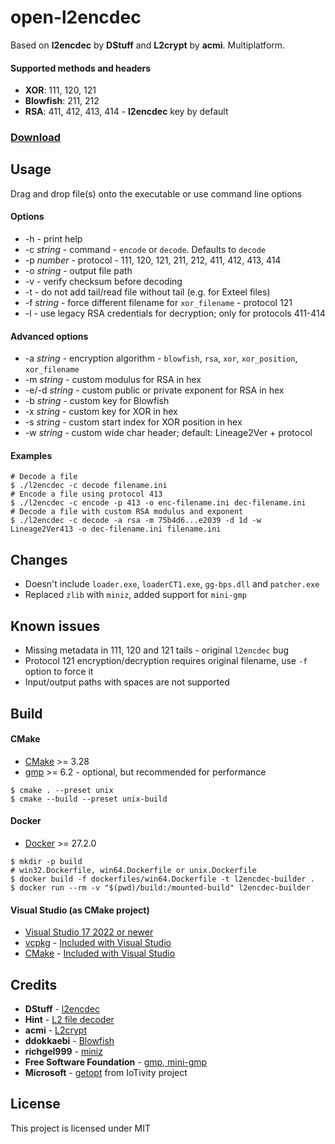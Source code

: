 # open-l2encdec
Based on **l2encdec** by **DStuff** and **L2crypt** by **acmi**. Multiplatform.

#### Supported methods and headers
- **XOR**: 111, 120, 121
- **Blowfish**: 211, 212
- **RSA**: 411, 412, 413, 414 - **l2encdec** key by default

### [Download](https://github.com/ritsuwastaken/open-l2encdec/releases/latest)

## Usage
Drag and drop file(s) onto the executable or use command line options

#### Options
- -h - print help
- -c *string* - command - `encode` or `decode`. Defaults to `decode`
- -p *number* - protocol - 111, 120, 121, 211, 212, 411, 412, 413, 414
- -o *string* - output file path
- -v - verify checksum before decoding
- -t - do not add tail/read file without tail (e.g. for Exteel files)
- -f *string* - force different filename for `xor_filename` - protocol 121
- -l - use legacy RSA credentials for decryption; only for protocols 411-414

#### Advanced options
- -a *string* - encryption algorithm - `blowfish`, `rsa`, `xor`, `xor_position`, `xor_filename`
- -m *string* - custom modulus for RSA in hex
- -e/-d *string* - custom public or private exponent for RSA in hex
- -b *string* - custom key for Blowfish
- -x *string* - custom key for XOR in hex
- -s *string* - custom start index for XOR position in hex
- -w *string* - custom wide char header; default: Lineage2Ver + protocol

#### Examples
```shell
# Decode a file
$ ./l2encdec -c decode filename.ini
# Encode a file using protocol 413
$ ./l2encdec -c encode -p 413 -o enc-filename.ini dec-filename.ini
# Decode a file with custom RSA modulus and exponent
$ ./l2encdec -c decode -a rsa -m 75b4d6...e2039 -d 1d -w Lineage2Ver413 -o dec-filename.ini filename.ini
```

## Changes
- Doesn't include `loader.exe`, `loaderCT1.exe`, `gg-bps.dll` and `patcher.exe`
- Replaced `zlib` with `miniz`, added support for `mini-gmp`

## Known issues
- Missing metadata in 111, 120 and 121 tails - original `l2encdec` bug
- Protocol 121 encryption/decryption requires original filename, use `-f` option to force it
- Input/output paths with spaces are not supported

## Build
#### CMake
- [CMake](https://cmake.org/download/) >= 3.28
- [gmp](https://gmplib.org/) >= 6.2 - optional, but recommended for performance
```shell
$ cmake . --preset unix
$ cmake --build --preset unix-build
```
#### Docker
- [Docker](https://docs.docker.com/get-started/get-docker/) >= 27.2.0
```shell
$ mkdir -p build
# win32.Dockerfile, win64.Dockerfile or unix.Dockerfile
$ docker build -f dockerfiles/win64.Dockerfile -t l2encdec-builder .  
$ docker run --rm -v "$(pwd)/build:/mounted-build" l2encdec-builder
```
#### Visual Studio (as CMake project)
- [Visual Studio 17 2022 or newer](https://visualstudio.microsoft.com/downloads/)
- [vcpkg](https://github.com/microsoft/vcpkg) - [Included with Visual Studio](https://devblogs.microsoft.com/cppblog/vcpkg-is-now-included-with-visual-studio/)
- [CMake](https://cmake.org/) - [Included with Visual Studio](https://learn.microsoft.com/en-us/cpp/build/cmake-projects-in-visual-studio?view=msvc-170#installation)

## Credits
- **DStuff** - [l2encdec](https://web.archive.org/web/20111021065705/http://dstuff.luftbrandzlung.org/l2.php)
- **Hint** - [L2 file decoder](https://archive.ph/i7GPD)
- **acmi** - [L2crypt](https://github.com/acmi/L2crypt)
- **ddokkaebi** - [Blowfish](https://github.com/ddokkaebi/Blowfish)
- **richgel999** - [miniz](https://github.com/richgel999/miniz)
- **Free Software Foundation** - [gmp, mini-gmp](https://gmplib.org/)
- **Microsoft** - [getopt](https://github.com/iotivity/iotivity) from IoTivity project

## License
This project is licensed under MIT
